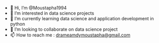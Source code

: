 - 👋 Hi, I’m @Moustapha1994
- 👀 I’m interested in data science projects
- 🌱 I’m currently learning data science and application development in python
- 💞️ I’m looking to collaborate on data science project
- 📫 How to reach me : drameamdymoustapha@gmail.com

<!---
Moustapha1994/Moustapha1994 is a ✨ special ✨ repository because its `README.md` (this file) appears on your GitHub profile.
You can click the Preview link to take a look at your changes.
--->
